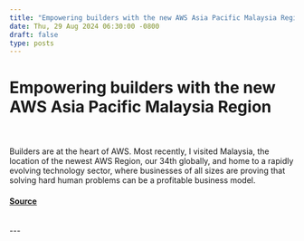 ```yaml
---
title: "Empowering builders with the new AWS Asia Pacific Malaysia Region"
date: Thu, 29 Aug 2024 06:30:00 -0800
draft: false
type: posts
---
```

# Empowering builders with the new AWS Asia Pacific Malaysia Region

<br/>

<br/>
Builders are at the heart of AWS. Most recently, I visited Malaysia, the location of the newest AWS Region, our 34th globally, and home to a rapidly evolving technology sector, where businesses of all sizes are proving that solving hard human problems can be a profitable business model.

#### [Source](https://www.allthingsdistributed.com/2024/08/empowering-builders-with-new-aws-asia-pacific-malaysia-region.html?utm_campaign=inbound&utm_source=rss)

<br/>
---
